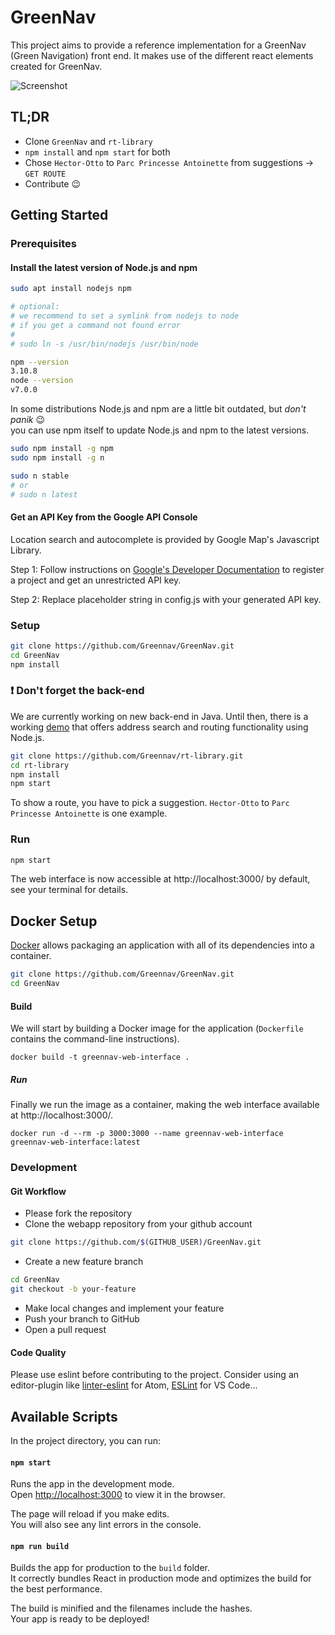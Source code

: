 # GreenNav

This project aims to provide a reference implementation for a GreenNav (Green Navigation) front end. It makes use of the different react elements created for GreenNav.

![Screenshot](https://cloud.githubusercontent.com/assets/1525818/20647282/91a869c0-b490-11e6-9fda-ff542229dade.gif)

## TL;DR

- Clone `GreenNav` and `rt-library`
- `npm install` and `npm start` for both
- Chose `Hector-Otto` to `Parc Princesse Antoinette` from suggestions -> `GET ROUTE`
- Contribute :wink:

## Getting Started

### Prerequisites

#### Install the latest version of Node.js and npm

```zsh
sudo apt install nodejs npm

# optional:
# we recommend to set a symlink from nodejs to node
# if you get a command not found error
#
# sudo ln -s /usr/bin/nodejs /usr/bin/node

npm --version
3.10.8
node --version
v7.0.0

```

In some distributions Node.js and npm are a little bit outdated, but *don't panik* :wink: <br />
you can use npm itself to update Node.js and npm to the latest versions.

```zsh
sudo npm install -g npm
sudo npm install -g n

sudo n stable
# or
# sudo n latest
```

#### Get an API Key from the Google API Console
Location search and autocomplete is provided by Google Map's Javascript Library.

Step 1: Follow instructions on [Google's Developer Documentation](https://developers.google.com/maps/documentation/javascript/get-api-key) to register a project and get an unrestricted API key.

Step 2: Replace placeholder string in config.js with your generated API key.

### Setup

```zsh
git clone https://github.com/Greennav/GreenNav.git
cd GreenNav
npm install
```

### :heavy_exclamation_mark: Don't forget the back-end

We are currently working on new back-end in Java. Until then, there is a working [demo](https://github.com/Greennav/rt-library) that offers address search and routing functionality using Node.js.

```zsh
git clone https://github.com/Greennav/rt-library.git
cd rt-library
npm install
npm start
```

To show a route, you have to pick a suggestion. `Hector-Otto` to `Parc Princesse Antoinette` is one example.

### Run

```zsh
npm start
```

The web interface is now accessible at http://localhost:3000/ by default, see your terminal for details.


## Docker Setup

[Docker](https://www.docker.com/) allows packaging an application with all of its dependencies into a container.

```zsh
git clone https://github.com/Greennav/GreenNav.git
cd GreenNav
```

#### Build
We will start by building a Docker image for the application (```Dockerfile``` contains the command-line instructions).

```
docker build -t greennav-web-interface .
```

##### Run
Finally we run the image as a container, making the web interface available at http://localhost:3000/.

```
docker run -d --rm -p 3000:3000 --name greennav-web-interface greennav-web-interface:latest
```


### Development

#### Git Workflow

- Please fork the repository
- Clone the webapp repository from your github account
```zsh
git clone https://github.com/$(GITHUB_USER)/GreenNav.git
```
- Create a new feature branch
```zsh
cd GreenNav
git checkout -b your-feature
```
- Make local changes and implement your feature
- Push your branch to GitHub
- Open a pull request

#### Code Quality

Please use eslint before contributing to the project.
Consider using an editor-plugin like [linter-eslint](https://atom.io/packages/linter-eslint) for Atom, [ESLint](https://marketplace.visualstudio.com/items?itemName=dbaeumer.vscode-eslint) for VS Code...


## Available Scripts

In the project directory, you can run:

#### `npm start`

Runs the app in the development mode.<br>
Open [http://localhost:3000](http://localhost:3000) to view it in the browser.

The page will reload if you make edits.<br>
You will also see any lint errors in the console.

#### `npm run build`

Builds the app for production to the `build` folder.<br>
It correctly bundles React in production mode and optimizes the build for the best performance.

The build is minified and the filenames include the hashes.<br>
Your app is ready to be deployed!
